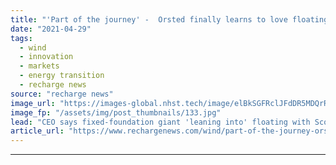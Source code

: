 ```yaml
---
title: "'Part of the journey' -  Orsted finally learns to love floating with ScotWind bid plan"
date: "2021-04-29"
tags: 
  - wind
  - innovation
  - markets
  - energy transition
  - recharge news
source: "recharge news"
image_url: "https://images-global.nhst.tech/image/elBkSGFRclJFdDR5MDQrR2VzbjJVZW5PNFpKUHc2TWNZMmpuYzdXYjdRcz0=/nhst/binary/66fe17909db7a478305830ef40415b03"
image_fp: "/assets/img/post_thumbnails/133.jpg"
lead: "CEO says fixed-foundation giant 'leaning into' floating with ScotWind entry set to feature technology shunned for years"
article_url: "https://www.rechargenews.com/wind/part-of-the-journey-orsted-finally-learns-to-love-floating-with-scotwind-bid-plan/2-1-1003433"
---
```


---
